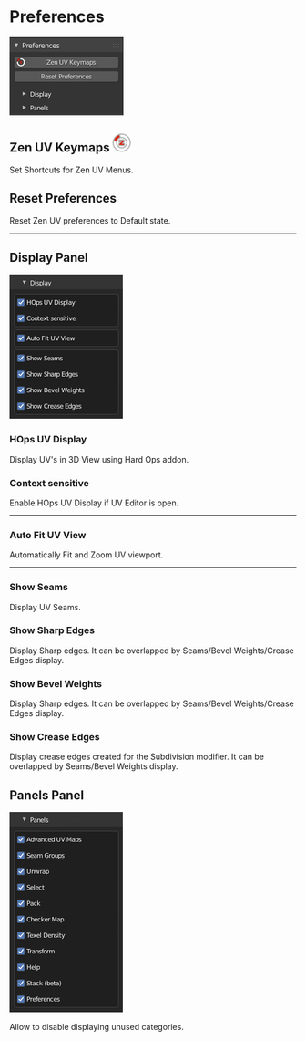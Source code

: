 # Preferences

![Preferences](img/screen/preferences/MainPanel_2_1_3.png)

## Zen UV Keymaps ![Zen UV Pie Menu](img/icons/zen-uv@2x.png)
Set Shortcuts for Zen UV Menus.

## Reset Preferences
Reset Zen UV preferences to Default state.

---

## Display Panel
![Preferences](img/screen/preferences/PanelDisplay.png)

### HOps UV Display 
Display UV's in 3D View using Hard Ops addon.

### Context sensitive
Enable HOps UV Display if UV Editor is open.

---
### Auto Fit UV View 
Automatically Fit and Zoom UV viewport.

---
### Show Seams

Display UV Seams.

### Show Sharp Edges

Display Sharp edges. It can be overlapped by Seams/Bevel Weights/Crease Edges display.

### Show Bevel Weights

Display Sharp edges. It can be overlapped by Seams/Bevel Weights/Crease Edges display.

### Show Crease Edges

Display crease edges created for the Subdivision modifier. It can be overlapped by Seams/Bevel Weights display.

## Panels Panel
![Preferences](img/screen/preferences/PanelPanels.png)

Allow to disable displaying unused categories.